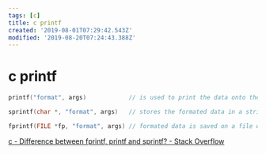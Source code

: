 ```yaml
---
tags: [c]
title: c printf
created: '2019-08-01T07:29:42.543Z'
modified: '2019-08-20T07:24:43.388Z'
---
```


# c printf

```c
printf("format", args)            // is used to print the data onto the standard output which is often a computer monitor.

sprintf(char *, "format", args)   // stores the formated data in a string pointed to by the char pointer 

fprintf(FILE *fp, "format", args) // formated data is saved on a file which is pointed to by the file pointer
```
[c - Difference between fprintf, printf and sprintf? - Stack Overflow](https://stackoverflow.com/a/30969793)

